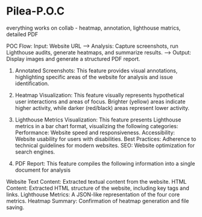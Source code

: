 # Pilea-P.O.C
everything works on collab - heatmap, annotation, lighthouse matrics, detailed PDF 

POC Flow:
Input: Website URL --> Analysis: Capture screenshots, run Lighthouse audits, generate heatmaps, and summarize results. --> Output: Display images and generate a structured PDF report.

1. Annotated Screenshots: This feature provides visual annotations, highlighting specific areas of the website for analysis and issue identification.

2. Heatmap Visualization: This feature visually represents hypothetical user interactions and areas of focus. Brighter (yellow) areas indicate higher activity, while darker (red/black) areas represent lower activity.

3. Lighthouse Metrics Visualization: This feature presents Lighthouse metrics in a bar chart format, visualizing the following categories:
Performance: Website speed and responsiveness.
Accessibility: Website usability for users with disabilities.
Best Practices: Adherence to technical guidelines for modern websites.
SEO: Website optimization for search engines.

4. PDF Report: This feature compiles the following information into a single document for analysis 

Website Text Content: Extracted textual content from the website.
HTML Content: Extracted HTML structure of the website, including key tags and links.
Lighthouse Metrics: A JSON-like representation of the four core metrics.
Heatmap Summary: Confirmation of heatmap generation and file saving.
